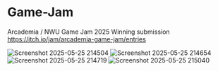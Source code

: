 # Game-Jam
Arcademia / NWU Game Jam 2025
Winning submission
https://itch.io/jam/arcademia-game-jam/entries



![Screenshot 2025-05-25 214504](https://github.com/user-attachments/assets/934ffceb-6c9a-47e4-aae2-dc2154d7cdae)
![Screenshot 2025-05-25 214654](https://github.com/user-attachments/assets/e36185e5-bd72-4f94-9da7-41ba72cd01e0)
![Screenshot 2025-05-25 214719](https://github.com/user-attachments/assets/44b19b20-505a-4789-8879-d37513462307)
![Screenshot 2025-05-25 215040](https://github.com/user-attachments/assets/c9c58822-ce2c-4564-995b-f777a08e27e4)
